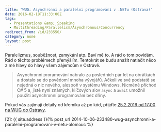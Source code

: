 ```yaml
---
title: "WUG: Asynchronní a paralelní programování v .NETu (Ostrava)"
date: 2016-02-18T11:33:00Z
tags:
  - Presentations &amp; Speaking
  - Multithreading/Parallelism/Asynchronous/Concurrency
redirect_from: /id/233550/
category: none
layout: post
---
```

Paralelizmus, souběžnost, zamykání atp. Baví mě to. A rád o tom povídám. Rád o těchto problémech přemýšlím. Tentokrát se budu snažit natlačit něco z mé hlavy do hlavy všem zájemcům v Ostravě.

> Asynchronní proramování nabralo za posledních pár let na obrátkách a dostalo se do povědomí mnoha vývojářů. Ačkoli ve své podstatě se nejedná o nic nového, alespoň v systému Windows. Nicméně příchod C# 5 a, jistě nyní známých, klíčových slov `async` a `await` umožnil použití asynchronní programování bez dřiny.

Pokud vás zajímají detaily od křemíku až po kód, přijďte [25.2.2016 od 17:00 na WUG do Ostravy][1].

[1]: http://wug.cz/ostrava/akce/776-Asynchronni-a-paralelni-programovani-v-NETu
[2]: {{ site.address }}{% post_url 2014-10-06-233480-wug-asynchronni-a-paralelni-programovani-v-netu-olomouc %}

